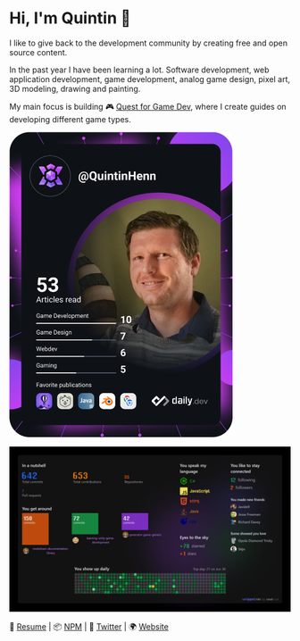 # Hi, I'm Quintin :wave:

I like to give back to the development community by creating free and open source content.

In the past year I have been learning a lot. Software development, web application development, game development, analog game design, pixel art, 3D modeling, drawing and painting.

My main focus is building :video_game: [Quest for Game Dev][q4gd], where I create guides on developing different game types.

<a href="https://app.daily.dev/QuintinHenn"><img src="https://github.com/Skerwe/Skerwe/blob/master/devcard.svg" width="400" alt="Quintin Henn's Dev Card"/></a>

![GitHub Wrapped image for Quintin](https://github.com/Skerwe/Skerwe/blob/master/wrapped_Skerwe.png)

:page_facing_up: [Resume][resume] | :package: [NPM][npm] | :eagle: [Twitter][twitter] | :earth_africa: [Website][skerwe]

[q4gd]: https://quintinhenn.gitlab.io/quest-for-game-dev/
[resume]: https://registry.jsonresume.org/skerwe
[npm]: https://www.npmjs.com/~skerwe
[twitter]: https://twitter.com/QuintinHenn
[skerwe]: http://skerwe.web.za/
